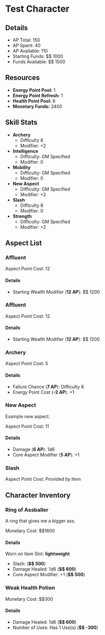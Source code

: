 # Test Character
## Details
* AP Total: 150
* AP Spent: 40
* AP Available: 110
* Starting Funds: $$ 1000
* Funds Available: $$ 1500
## Resources
* **Energy Point Pool:** 1
* **Energy Point Refresh:** 1
* **Health Point Pool:** 6
* **Monetary Funds:** 2400
## Skill Stats
* **Archery**
	* Difficulty 8
	* Modifier: +2
* **Intelligence**
	* Difficulty: GM Specified
	* Modifier: 0
* **Mobility**
	* Difficulty: GM Specified
	* Modifier: 0
* **New Aspect**
	* Difficulty: GM Specified
	* Modifier: +2
* **Slash**
	* Difficulty 8
	* Modifier: 0
* **Strength**
	* Difficulty: GM Specified
	* Modifier: +2
## Aspect List
### Affluent


Aspect Point Cost: 12
#### Details
* Starting Wealth Modifier (**12 AP**): $$ 1200

### Affluent


Aspect Point Cost: 12
#### Details
* Starting Wealth Modifier (**12 AP**): $$ 1200

### Archery


Aspect Point Cost: 5
#### Details
* Failure Chance (**7 AP**): Difficulty 8
* Energy Point Cost (**-2 AP**): +1

### New Aspect
Example new aspect.

Aspect Point Cost: 11
#### Details
* Damage (**6 AP**): 1d6
* Core Aspect Modifier (**5 AP**): +1

### Slash


Aspect Point Cost: Provided by Item

## Character Inventory
### Ring of Assballer
A ring that gives me a bigger ass.

Monetary Cost: $$1600
#### Details
Worn on Item Slot: **lightweight**
* Slash:  (**$$ 500**)
* Damage Healed: 1d6 (**$$ 600**)
* Core Aspect Modifier: +1 (**$$ 500**)

### Weak Health Potion


Monetary Cost: $$300
#### Details
* Damage Healed: 1d6 (**$$ 600**)
* Number of Uses: Has 1 Use(s) (**$$ -300**)

